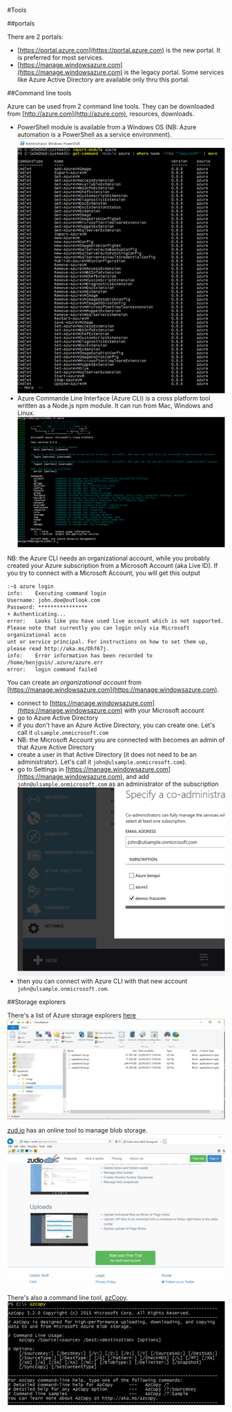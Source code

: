 #Tools

##portals

There are 2 portals: 

- [https://portal.azure.com](https://portal.azure.com) is the new portal. It is preferred for most services.  
- [https://manage.windowsazure.com](https://manage.windowsazure.com) is the legacy portal. Some services like Azure Active Directory are available only thru this portal.

##Command line tools

Azure can be used from 2 command line tools. They can be downloaded from [http://azure.com](http://azure.com), resources, downloads.

- PowerShell module is available from a Windows OS (NB: Azure automation is a PowerShell as a service environment).
![](tools/1.png)
- Azure Commande Line Interface (Azure CLI) is a cross platform tool written as a Node.js npm module. It can run from Mac, Windows and Linux.
 ![](tools/2.png)
 
 NB: the Azure CLI needs an organizational account, while you probably created your Azure subscription from a Microsoft Account (aka Live ID). 
 If you try to connect with a Microsoft Account, you will get this output
 
``` 
:~$ azure login
info:    Executing command login
Username: john.doe@outlook.com
Password: ****************
+ Authenticating...
error:   Looks like you have used live account which is not supported. Please note that currently you can login only via Microsoft organizational acco
unt or service principal. For instructions on how to set them up, please read http://aka.ms/Dhf67j.
info:    Error information has been recorded to /home/benjguin/.azure/azure.err
error:   login command failed
```

You can create an *organizational account* from [https://manage.windowsazure.com](https://manage.windowsazure.com).

- connect to [https://manage.windowsazure.com](https://manage.windowsazure.com) with your Microsoft account
- go to Azure Active Directory   
- if you don't have an Azure Active Directory, you can create one. Let's call it `ulsample.onmicrosoft.com`
- NB: the Microsoft Account you are connected with becomes an admin of that Azure Active Directory 
- create a user in that Active Directory (it does not need to be an administrator). Let's call it `john@ulsample.onmicrosoft.com`).
- go to Settings in [https://manage.windowsazure.com](https://manage.windowsazure.com), and add `john@ulsample.onmicrosoft.com` as an administrator of the subscription
![](tools/5.png)
- then you can connect with Azure CLI with that new account `john@ulsample.onmicrosoft.com`.

##Storage explorers

There's a list of Azure storage explorers [here](https://go.microsoft.com/fwLink/?LinkID=296841&clcid=0x409)
![](tools/4.png)

[zud.io](http://zud.io) has an online tool to manage blob storage.
![](tools/6.png)

There's also a command line tool, [azCopy](http://aka.ms/AzCopy).
![](tools/3.png)
